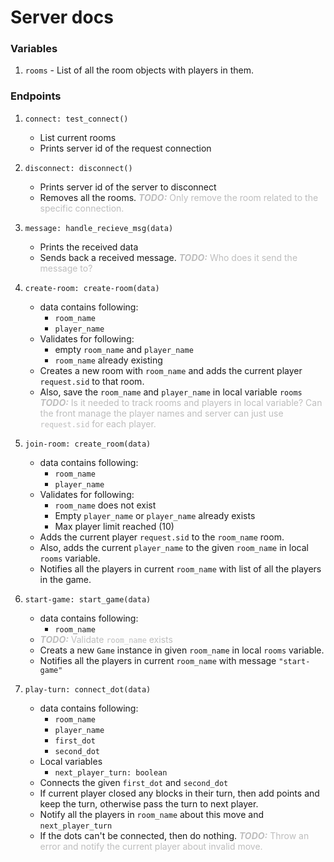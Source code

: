 # Server docs

### Variables

1. `rooms` - List of all the room objects with players in them.

### Endpoints

1. `connect: test_connect()`
	- List current rooms
	- Prints server id of the request connection

2. `disconnect: disconnect()`
	- Prints server id of the server to disconnect
	- Removes all the rooms. <span style="color: grey; opacity: 0.5">***TODO:*** Only remove the room related to the specific connection.</span>

3. `message: handle_recieve_msg(data)`
	- Prints the received data
	- Sends back a received message. <span style="color: grey; opacity: 0.5">***TODO:*** Who does it send the message to?</span>

4. `create-room: create-room(data)`
	- data contains following:
		- `room_name`
		- `player_name`
	- Validates for following:
		- empty `room_name` and `player_name`
		- `room_name` already existing
	- Creates a new room with `room_name` and adds the current player `request.sid` to that room.
	- Also, save the `room_name` and `player_name` in local variable `rooms` <span style="color: grey; opacity: 0.5">***TODO:*** Is it needed to track rooms and players in local variable? Can the front manage the player names and server can just use `request.sid` for each player.</span>

5. `join-room: create_room(data)`
	- data contains following:
		- `room_name`
		- `player_name`
	- Validates for following:
		- `room_name` does not exist
		- Empty `player_name` or `player_name` already exists
		- Max player limit reached (10)
	- Adds the current player `request.sid` to the `room_name` room.
	- Also, adds the current `player_name` to the given `room_name` in local `rooms` variable.
	- Notifies all the players in current `room_name` with list of all the players in the game.

6. `start-game: start_game(data)`
	- data contains following:
		- `room_name`
	- <span style="color: grey; opacity: 0.5">***TODO:*** Validate `room_name` exists</span>
	- Creats a new `Game` instance in given `room_name` in local `rooms` variable.
	- Notifies all the players in current `room_name` with message `"start-game"`

7. `play-turn: connect_dot(data)`
	- data contains following:
		- `room_name`
		- `player_name`
		- `first_dot`
		- `second_dot`
	- Local variables
		- `next_player_turn: boolean`
	- Connects the given `first_dot` and `second_dot`
	- If current player closed any blocks in their turn, then add points and keep the turn, otherwise pass the turn to next player.
	- Notify all the players in `room_name` about this move and `next_player_turn`
	- If the dots can't be connected, then do nothing. <span style="color: grey; opacity: 0.5">***TODO:*** Throw an error and notify the current player about invalid move.</span>